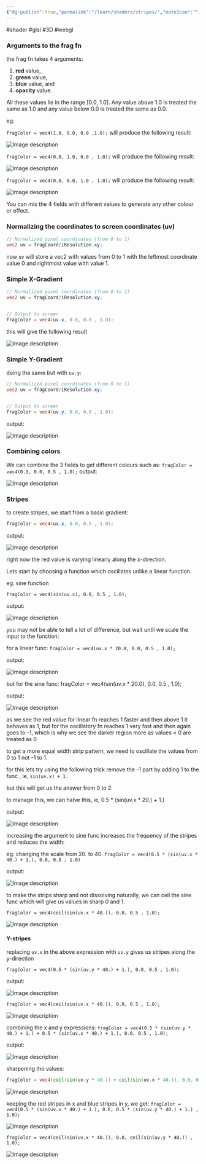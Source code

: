 ```yaml
---
{"dg-publish":true,"permalink":"/learn/shaders/stripes/","noteIcon":"","updated":"2024-08-14T20:46:23.819+05:30"}
---
```


#shader #glsl #3D #webgl
### Arguments to the frag fn
the frag fn takes 4 arguments: 
1. **red** value, 
2. **green** value, 
3. **blue** value, and 
4. **opacity** value. 

All these values lie in the range [0.0, 1.0]. 
Any value above 1.0 is treated the same as 1.0
and any value below 0.0 is treated the same as 0.0.

eg:

`fragColor = vec4(1.0, 0.0, 0.0 ,1.0);`
will produce the following result:

![Image description](https://dev-to-uploads.s3.amazonaws.com/uploads/articles/qz5p1cjziaatdgxn7b4e.png)

`fragColor = vec4(0.0, 1.0, 0.0 , 1.0);`
will produce the following result:

![Image description](https://dev-to-uploads.s3.amazonaws.com/uploads/articles/yzajvv9lq7a8ljosjfky.png)

`fragColor = vec4(0.0, 0.0, 1.0 , 1.0);`
will produce the following result:

![Image description](https://dev-to-uploads.s3.amazonaws.com/uploads/articles/ctbtl5nii3ee3hlqo4ko.png)

You can mix the 4 fields with different values to generate any other colour or effect.

### Normalizing the coordinates to screen coordinates (uv)
```glsl
// Normalized pixel coordinates (from 0 to 1)
vec2 uv = fragCoord/iResolution.xy;

```

now `uv` will store a vec2 with values from 0 to 1 with the leftmost coordinate value 0 and rightmost value with value 1.

### Simple X-Gradient

```glsl
// Normalized pixel coordinates (from 0 to 1)
vec2 uv = fragCoord/iResolution.xy;


// Output to screen
fragColor = vec4(uv.x, 0.0, 0.0 , 1.0);

```

this will give the following result

![Image description](https://dev-to-uploads.s3.amazonaws.com/uploads/articles/t2z8ps0m5awo4ssehbai.png)

### Simple Y-Gradient

doing the same but with `uv.y`:

```glsl
// Normalized pixel coordinates (from 0 to 1)
vec2 uv = fragCoord/iResolution.xy;


// Output to screen
fragColor = vec4(uv.y, 0.0, 0.0 , 1.0);
```

output:

![Image description](https://dev-to-uploads.s3.amazonaws.com/uploads/articles/kdgvh5aasm0jykz52sc3.png)

### Combining colors

We can combine the 3 fields to get different colours such as:
`fragColor = vec4(0.3, 0.0, 0.5 , 1.0);`
output:

![Image description](https://dev-to-uploads.s3.amazonaws.com/uploads/articles/qejzsfz2bg581gsdf5lq.png)

### Stripes

to create stripes,
we start from a basic gradient:

```glsl
fragColor = vec4(uv.x, 0.0, 0.5 , 1.0);
```

output:

![Image description](https://dev-to-uploads.s3.amazonaws.com/uploads/articles/w35tu4zayz53mhc7e19c.png)

right now the red value is varying linearly along the x-direction.

Lets start by choosing a function which oscillates unlike a linear function.

eg: sine function

`fragColor = vec4(sin(uv.x), 0.0, 0.5 , 1.0);`

output:

![Image description](https://dev-to-uploads.s3.amazonaws.com/uploads/articles/7c6xnpmkbu6rwuis7k09.png)

you may not be able to tell a lot of difference, but wait until we scale the input to the function:

for a linear func: `fragColor = vec4(uv.x * 20.0, 0.0, 0.5 , 1.0);`

output:

![Image description](https://dev-to-uploads.s3.amazonaws.com/uploads/articles/9rmpw02lzrb25l3uy9yj.png)

but for the sine func: fragColor = vec4(sin(uv.x * 20.0), 0.0, 0.5 , 1.0);

output:

![Image description](https://dev-to-uploads.s3.amazonaws.com/uploads/articles/0k72v01lnxikxuup0pws.png)

as we see the red value for linear fn reaches 1 faster and then above 1 it behaves as 1, but for the oscillatory fn reaches 1 very fast and then again goes to -1, which is why we see the darker region more as values < 0 are treated as 0.

to get a more equal width strip pattern, we need to oscillate the values from 0 to 1 not -1 to 1.

for this lets try using the following trick
remove the -1 part by adding 1 to the func , ie, `sin(uv.x) + 1.`

but this will get us the answer from 0 to 2.

to manage this, we can halve this, ie, 0.5 * (sin(uv.x * 20.) + 1.)

output:

![Image description](https://dev-to-uploads.s3.amazonaws.com/uploads/articles/dd6vjd2nofeb0tcqoq19.png)

increasing the argument to sine func increases the frequency of the stripes and reduces the width:

eg: changing the scale from 20. to 40.
`fragColor = vec4(0.5 * (sin(uv.x * 40.) + 1.), 0.0, 0.5 , 1.0)`

output:

![Image description](https://dev-to-uploads.s3.amazonaws.com/uploads/articles/uu6u7msik0udl0f5m9a4.png)

to make the strips sharp and not dissolving naturally, we can ceil the sine func which will give us values in sharp 0 and 1.

```
fragColor = vec4(ceil(sin(uv.x * 40.)), 0.0, 0.5 , 1.0);
```

![Image description](https://dev-to-uploads.s3.amazonaws.com/uploads/articles/5pvbpaii0clxzh8ke3yo.png)

#### Y-stripes

replacing `uv.x` in the above expression with `uv.y` gives us stripes along the y-direction

`fragColor = vec4(0.5 * (sin(uv.y * 40.) + 1.), 0.0, 0.5 , 1.0);`

output:

![Image description](https://dev-to-uploads.s3.amazonaws.com/uploads/articles/770nkzigjir3mo1ia61a.png)

```
fragColor = vec4(ceil(sin(uv.x * 40.)), 0.0, 0.5 , 1.0);
```

![Image description](https://dev-to-uploads.s3.amazonaws.com/uploads/articles/4mi181w2fkip45imrygg.png)

combining the x and y expressions:
`fragColor = vec4(0.5 * (sin(uv.y * 40.) + 1.) + 0.5 * (sin(uv.x * 40.) + 1.), 0.0, 0.5 , 1.0);`

output:

![Image description](https://dev-to-uploads.s3.amazonaws.com/uploads/articles/s0vpkvk7k1q01wdc00yq.png)

sharpening the values:
```glsl
fragColor = vec4(ceil(sin(uv.y * 40.)) + ceil(sin(uv.x * 40.)), 0.0, 0.5 , 1.0);
```

![Image description](https://dev-to-uploads.s3.amazonaws.com/uploads/articles/hi6r7wa1ako08nkxkbvv.png)

keeping the red stripes in x and blue stripes in y, we get:
`fragColor = vec4(0.5 * (sin(uv.x * 40.) + 1.), 0.0, 0.5 * (sin(uv.y * 40.) + 1.) , 1.0);`

![Image description](https://dev-to-uploads.s3.amazonaws.com/uploads/articles/1o59g4gov2socznjb963.png)

`fragColor = vec4(ceil(sin(uv.x * 40.)), 0.0, ceil(sin(uv.y * 40.)) , 1.0);`

![Image description](https://dev-to-uploads.s3.amazonaws.com/uploads/articles/1z818fdhn3tfyx7myt6q.png)